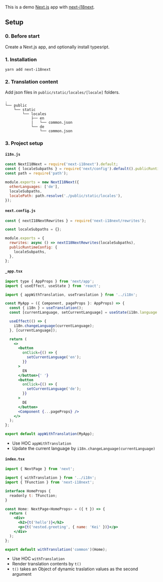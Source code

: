 This is a demo [Next.js](https://nextjs.org/) app with [next-i18next](https://github.com/isaachinman/next-i18next). 

## Setup

### 0. Before start

Create a Next.js app, and optionally install typesript.

### 1. Installation

```
yarn add next-i18next
```

### 2. Translation content

Add json files in `public/static/locales/[locale]` folders.

```
.
└── public
    └── static
        └── locales
            ├── en
            |   └── common.json
            └── de
                └── common.json
```

### 3. Project setup

#### `i18n.js`

```jsx
const NextI18Next = require('next-i18next').default;
const { localeSubpaths } = require('next/config').default().publicRuntimeConfig;
const path = require('path');

module.exports = new NextI18Next({
  otherLanguages: ['de'],
  localeSubpaths,
  localePath: path.resolve('./public/static/locales'),
});

```

#### `next.config.js`

```jsx
const { nextI18NextRewrites } = require('next-i18next/rewrites');

const localeSubpaths = {};

module.exports = {
  rewrites: async () => nextI18NextRewrites(localeSubpaths),
  publicRuntimeConfig: {
    localeSubpaths,
  },
};
```

#### `_app.tsx`

```jsx
import type { AppProps } from 'next/app';
import { useEffect, useState } from 'react';

import { appWithTranslation, useTranslation } from '../i18n';

const MyApp = ({ Component, pageProps }: AppProps) => {
  const { i18n } = useTranslation();
  const [currentLanguage, setCurrentLanguage] = useState(i18n.language || 'en');

  useEffect(() => {
    i18n.changeLanguage(currentLanguage);
  }, [currentLanguage]);

  return (
    <>
      <button
        onClick={() => {
          setCurrentLanguage('en');
        }}
      >
        EN
      </button>{' '}
      <button
        onClick={() => {
          setCurrentLanguage('de');
        }}
      >
        DE
      </button>
      <Component {...pageProps} />
    </>
  );
};

export default appWithTranslation(MyApp);
```

* Use HOC `appWithTranslation`
* Update the current language by `i18n.changeLanguage(currentLanguage)`

#### `index.tsx`

```jsx
import { NextPage } from 'next';

import { withTranslation } from '../i18n';
import { TFunction } from 'next-i18next';

interface HomeProps {
  readonly t: TFunction;
}

const Home: NextPage<HomeProps> = ({ t }) => {
  return (
    <div>
      <h2>{t('hello')}</h2>
      <p>{t('nested.greeting', { name: 'Kei' })}</p>
    </div>
  );
};

export default withTranslation('common')(Home);
```
* Use HOC `withTranslation`
* Render translation contents by `t()`
* `t()` takes an Object of dynamic traslation values as the second argument